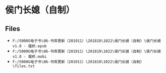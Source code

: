 # 侯门长媳（自制）

## Files

- `F:/5000G电子书\06-书库更新（201911）\201810\1022\侯门长媳（自制）\侯门长媳v1.0 - 堰桥.epub`
- `F:/5000G电子书\06-书库更新（201911）\201810\1022\侯门长媳（自制）\侯门长媳v1.0 - 堰桥.mobi`
- `F:/5000G电子书\06-书库更新（201911）\201810\1022\侯门长媳（自制）\files.txt`
